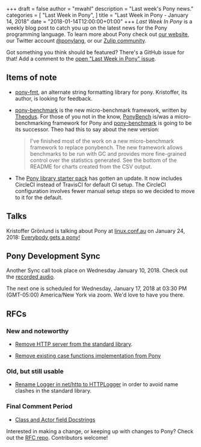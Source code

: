 +++
draft = false
author = "mwahl"
description = "Last week's Pony news."
categories = [
    "Last Week in Pony",
]
title = "Last Week in Pony - January 14, 2018"
date = "2018-01-14T12:00:00+01:00"
+++
_Last Week In Pony_ is a weekly blog post to catch you up on the latest news for the Pony programming language. To learn more about Pony check out [our website](https://ponylang.io), our Twitter account [@ponylang](https://twitter.com/ponylang), or our [Zulip community](https://ponylang.zulipchat.com).

Got something you think should be featured? There's a GitHub issue for that! Add a comment to the [open "Last Week in Pony" issue](https://github.com/ponylang/ponylang.github.io/issues?q=is%3Aissue+is%3Aopen+label%3Alast-week-in-pony).
<!--more-->


## Items of note

- [pony-fmt](https://github.com/krig/pony-fmt), an alternate string formatting library for pony. Kristoffer, its author, is looking for feedback.
- [pony-benchmark](https://github.com/Theodus/pony-benchmark) is the new micro-benchmark framework, written by [Theodus](https://github.com/Theodus). For those of you not in the know, [PonyBench](https://stdlib.ponylang.io/ponybench--index) is/was a micro-benchmarking framework for Pony and [pony-benchmark](https://github.com/Theodus/pony-benchmark) is going to be its successor. Theo had this to say about the new version:
  
  > I've finished most of the work on a new micro-benchmark framework to replace ponybench. The new framework allows benchmarks to be run with GC and provides more fine-grained control over the statistics generated. See the bottom of the README for charts created from the CSV output.
  
- The [Pony library starter pack](https://github.com/ponylang/library-project-starter) has gotten an update. It now includes CircleCI instead of TravisCI for default CI setup. The CircleCI configuration involves fewer manual setup steps so we decided to move to it for the default.

## Talks

Kristoffer Grönlund is talking about Pony at [linux.conf.au](https://linux.conf.au/) on January 24, 2018: [Everybody gets a pony!](https://rego.linux.conf.au/schedule/presentation/47/)

## Pony Development Sync

Another Sync call took place on Wednesday January 10, 2018. Check out the [recorded audio](https://pony.groups.io/g/dev/files/Pony%20Sync/2018_01_10).

The next one is scheduled for Wednesday, January 17, 2018 at 03:30 PM (GMT-05:00) America/New York via zoom. We'd love to have you there.

## RFCs

### New and noteworthy

- [Remove HTTP server from the standard library](https://github.com/ponylang/rfcs/pull/117).

- [Remove existing case functions implementation from Pony](https://github.com/ponylang/rfcs/pull/118)

### Old, but still usable

- [Rename Logger in net/http to HTTPLogger](https://github.com/ponylang/rfcs/pull/116) in order to avoid name clashes in the standard library.

### Final Comment Period

- [Class and Actor field Docstrings](https://github.com/ponylang/rfcs/pull/115)

Interested in making a change, or keeping up with changes to Pony? Check out the [RFC repo](https://github.com/ponylang/rfcs). Contributors welcome!

